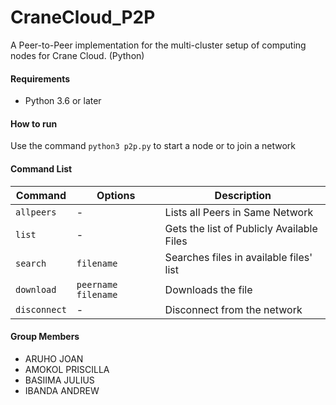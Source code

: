# CraneCloud_P2P
A Peer-to-Peer implementation for the multi-cluster setup of computing nodes for Crane Cloud. (Python)

#### Requirements
- Python 3.6 or later

#### How to run
Use the command ```python3 p2p.py``` to start a node or to join a network

#### Command List
|Command     | Options | Description |
|------------|---------|-------------|
| `allpeers`   | -       | Lists all Peers in Same Network |
| `list`       | -       | Gets the list of Publicly Available Files |
| `search`     | `filename` | Searches files in available files' list |
| `download`   | `peername filename` | Downloads the file |
| `disconnect`       | -       | Disconnect from the network |

#### Group Members
- ARUHO JOAN
- AMOKOL PRISCILLA
- BASIIMA JULIUS
- IBANDA ANDREW